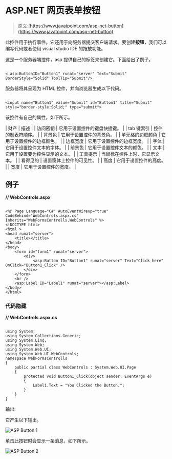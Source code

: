 # ASP.NET 网页表单按钮

> 原文:[https://www.javatpoint.com/asp-net-button](https://www.javatpoint.com/asp-net-button)

此控件用于执行事件。它还用于向服务器提交客户端请求。要创建**按钮**，我们可以编写代码或者使用 visual studio IDE 的拖放功能。

这是一个服务器端控件，asp 提供自己的标签来创建它。下面给出了例子。

```

< asp:ButtonID="Button1" runat="server" Text="Submit" BorderStyle="Solid" ToolTip="Submit"/>

```

服务器将其呈现为 HTML 控件，并向浏览器生成以下代码。

```

<input name="Button1" value="Submit" id="Button1" title="Submit" style="border-style:Solid;" type="submit">

```

该控件有自己的属性，如下所示。

| 财产 | 描述 |
| 访问密钥 | 它用于设置控件的键盘快捷键。 |
| tab 键索引 | 控件的制表符顺序。 |
| 背景色 | 它用于设置控件的背景色。 |
| 单元格的边框颜色 | 它用于设置控件的边框颜色。 |
| 边框宽度 | 它用于设置控件的边框宽度。 |
| 字体 | 它用于设置控件文本的字体。 |
| 前景色 | 它用于设置控件文本的颜色。 |
| 文本 | 它用于设置要为控件显示的文本。 |
| 工具提示 | 当鼠标在控件上时，它显示文本。 |
| 看得见的 | 设置窗体上控件的可见性。 |
| 高度 | 它用于设置控件的高度。 |
| 宽度 | 它用于设置控件的宽度。 |

## 例子

**// WebControls.aspx**

```

<%@ Page Language="C#" AutoEventWireup="true" CodeBehind="WebControls.aspx.cs" 
Inherits="WebFormsControlls.WebControls" %>
<!DOCTYPE html>
<html >
<head runat="server">
    <title></title>
</head>
<body>
    <form id="form1" runat="server">
        <div>
            <asp:Button ID="Button1" runat="server" Text="Click here" OnClick="Button1_Click" />
        </div>
    </form>
    <br />
    <asp:Label ID="Label1" runat="server"></asp:Label>
</body>
</html>

```

### 代码隐藏

**// WebControls.aspx.cs**

```

using System;
using System.Collections.Generic;
using System.Linq;
using System.Web;
using System.Web.UI;
using System.Web.UI.WebControls;
namespace WebFormsControlls
{
    public partial class WebControls : System.Web.UI.Page
    {
        protected void Button1_Click(object sender, EventArgs e)
        {
            Label1.Text = "You Clicked the Button.";
        }
    }
}

```

输出:

它产生以下输出。

![ASP Button 1](../Images/aa3b0e19b8bfd9acc47c9e4eb5a0f8ad.png)

单击此按钮时会显示一条消息，如下所示。

![ASP Button 2](../Images/51ae0ecdc098fc6f586a875fde7042a8.png)